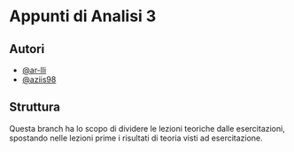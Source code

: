 
# Appunti di Analisi 3

## Autori

- [@ar-lli](https://github.com/ar-lli)
- [@aziis98](https://github.com/aziis98)

## Struttura

Questa branch ha lo scopo di dividere le lezioni teoriche dalle esercitazioni, spostando nelle lezioni prime i risultati di teoria visti ad esercitazione.
